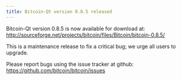 ```yaml
---
title: Bitcoin-Qt version 0.8.5 released
---
```

Bitcoin-Qt version 0.8.5 is now available for download at:
<http://sourceforge.net/projects/bitcoin/files/Bitcoin/bitcoin-0.8.5/>

This is a maintenance release to fix a critical bug; we urge all users to
upgrade.

Please report bugs using the issue tracker at github:
<https://github.com/bitcoin/bitcoin/issues>
